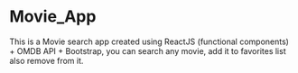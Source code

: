 # Movie_App
This is a Movie search app created using ReactJS (functional components) + OMDB API + Bootstrap, you can search any movie, add it to favorites list also remove from it.
